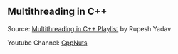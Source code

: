 ## Multithreading in C++
Source: [Multithreading in C++ Playlist](https://www.youtube.com/playlist?list=PLk6CEY9XxSIAeK-EAh3hB4fgNvYkYmghp) by Rupesh Yadav

Youtube Channel: [CppNuts](https://www.youtube.com/@CppNuts)
